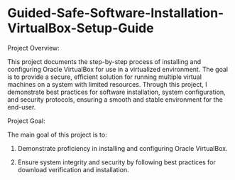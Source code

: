 # Guided-Safe-Software-Installation-VirtualBox-Setup-Guide

Project Overview:

This project documents the step-by-step process of installing and configuring Oracle VirtualBox for use in a virtualized environment. The goal is to provide a secure, efficient solution for running multiple virtual machines on a system with limited resources. Through this project, I demonstrate best practices for software installation, system configuration, and security protocols, ensuring a smooth and stable environment for the end-user.

Project Goal:

The main goal of this project is to:

1. Demonstrate proficiency in installing and configuring Oracle VirtualBox.

2. Ensure system integrity and security by following best practices for download verification and installation.
